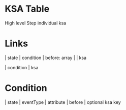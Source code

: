 # KSA Table

High level
Step individual ksa

# Links

| state | condition | before: array<condition> | | ksa

| condition | ksa

# Condition

| state | eventType | attribute | before | optional ksa key
